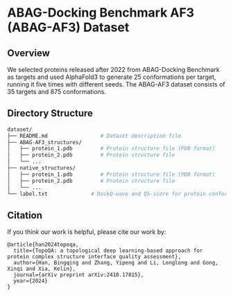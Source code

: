 # ABAG-Docking Benchmark AF3 (ABAG-AF3) Dataset
## Overview

We selected proteins released after 2022 from ABAG-Docking Benchmark as targets and used AlphaFold3 to generate 25 conformations per target, running it five times with different seeds. The ABAG-AF3 dataset consists of 35 targets and 875 conformations.

## Directory Structure
```bash
dataset/
├── README.md                 # Dataset description file
├── ABAG-AF3_structures/
│   ├── protein_1.pdb         # Protein structure file (PDB format)
│   ├── protein_2.pdb         # Protein structure file
│   └── ...
├── native_structures/
│   ├── protein_1.pdb         # Protein structure file (PDB format)
│   ├── protein_2.pdb         # Protein structure file
│   └── ...
└── label.txt              # DockQ-wave and QS-score for protein conformations
```

## Citation
If you think our work is helpful, please cite our work by:

```
@article{han2024topoqa,
  title={TopoQA: a topological deep learning-based approach for protein complex structure interface quality assessment},
  author={Han, Bingqing and Zhang, Yipeng and Li, Longlong and Gong, Xinqi and Xia, Kelin},
  journal={arXiv preprint arXiv:2410.17815},
  year={2024}
}
```